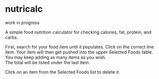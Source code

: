 # nutricalc
work in progress

A simple food nutrition calculator for checking calories, fat, protein, and carbs.

First, search for your food item until it populates.  Click on the correct line item.
Your item will then get pushed into the upper Selected Foods table.  You may keep adding as many items as you wish.  
The total will be listed under the last item.

Click on an item from the Selected Foods list to delete it.
